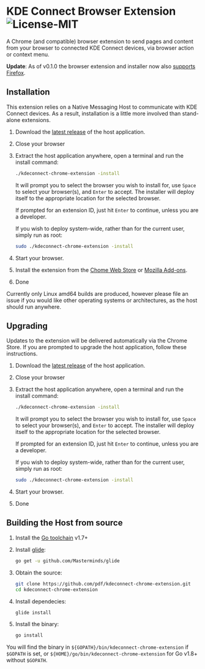 # KDE Connect Browser Extension ![License-MIT](http://img.shields.io/badge/license-MIT-red.svg)

A Chrome (and compatible) browser extension to send pages and content from your
browser to connected KDE Connect devices, via browser action or context menu.

__Update__: As of v0.1.0 the browser extension and installer now also [supports Firefox](https://addons.mozilla.org/en-US/firefox/addon/kde_connect/).

## Installation

This extension relies on a Native Messaging Host to communicate with KDE Connect
devices.  As a result, installation is a little more involved than stand-alone
extensions.

1. Download the [latest release](https://github.com/pdf/kdeconnect-chrome-extension/releases/latest) of the host application.
2. Close your browser
3. Extract the host application anywhere, open a terminal and run the install
   command:

   ```bash
   ./kdeconnect-chrome-extension -install
   ```

   It will prompt you to select the browser you wish to install for, use `Space`
   to select your browser(s), and `Enter` to accept. The installer will deploy
   itself to the appropriate location for the selected browser.

   If prompted for an extension ID, just hit `Enter` to continue, unless you
   are a developer.

   If you wish to deploy system-wide, rather than for the current user, simply
   run as root:

   ```bash
   sudo ./kdeconnect-chrome-extension -install
   ```

4. Start your browser.
5. Install the extension from the [Chome Web Store](https://chrome.google.com/webstore/detail/kde-connect/ofmplbbfigookafjahpeepbggpofdhbo) or [Mozilla Add-ons](https://addons.mozilla.org/en-US/firefox/addon/kde_connect/).
6. Done

Currently only Linux amd64 builds are produced, however please file an issue if
you would like other operating systems or architectures, as the host should run
anywhere.

## Upgrading

Updates to the extension will be delivered automatically via the Chrome Store.
If you are prompted to upgrade the host application, follow these instructions.

1. Download the [latest release](https://github.com/pdf/kdeconnect-chrome-extension/releases/latest) of the host application.
2. Close your browser
3. Extract the host application anywhere, open a terminal and run the install
   command:

   ```bash
   ./kdeconnect-chrome-extension -install
   ```

   It will prompt you to select the browser you wish to install for, use `Space`
   to select your browser(s), and `Enter` to accept. The installer will deploy
   itself to the appropriate location for the selected browser.

   If prompted for an extension ID, just hit `Enter` to continue, unless you
   are a developer.

   If you wish to deploy system-wide, rather than for the current user, simply
   run as root:

   ```bash
   sudo ./kdeconnect-chrome-extension -install
   ```

4. Start your browser.
6. Done

## Building the Host from source

1. Install the [Go toolchain](https://golang.org) v1.7+
2. Install [glide](https://github.com/Masterminds/glide):

   ```bash
   go get -u github.com/Masterminds/glide
   ```

3. Obtain the source:

   ```bash
   git clone https://github.com/pdf/kdeconnect-chrome-extension.git
   cd kdeconnect-chrome-extension
   ```

4. Install dependecies:

   ```bash
   glide install
   ```

5. Install the binary:

   ```bash
   go install
   ```

You will find the binary in `${GOPATH}/bin/kdeconnect-chrome-extension` if
`$GOPATH` is set, or `${HOME}/go/bin/kdeconnect-chrome-extension` for Go v1.8+
without `$GOPATH`.
